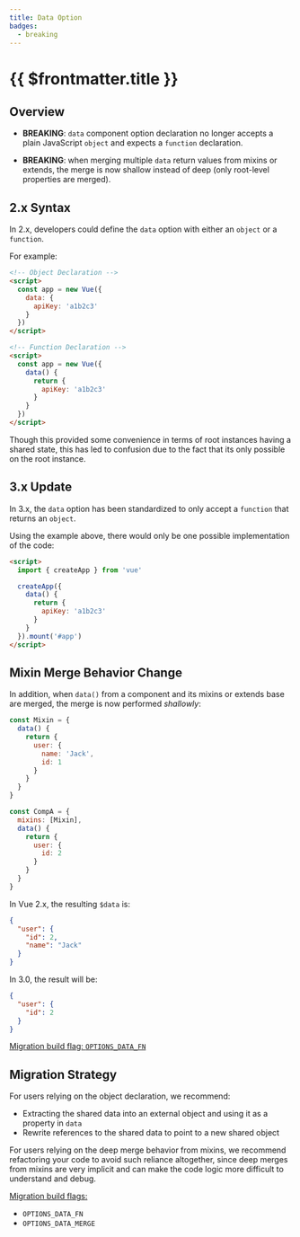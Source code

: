 ```yaml
---
title: Data Option
badges:
  - breaking
---
```


# {{ $frontmatter.title }} <MigrationBadges :badges="$frontmatter.badges" />

## Overview

- **BREAKING**: `data` component option declaration no longer accepts a plain JavaScript `object` and expects a `function` declaration.

- **BREAKING**: when merging multiple `data` return values from mixins or extends, the merge is now shallow instead of deep (only root-level properties are merged).

## 2.x Syntax

In 2.x, developers could define the `data` option with either an `object` or a `function`.

For example:

```html
<!-- Object Declaration -->
<script>
  const app = new Vue({
    data: {
      apiKey: 'a1b2c3'
    }
  })
</script>

<!-- Function Declaration -->
<script>
  const app = new Vue({
    data() {
      return {
        apiKey: 'a1b2c3'
      }
    }
  })
</script>
```

Though this provided some convenience in terms of root instances having a shared state, this has led to confusion due to the fact that its only possible on the root instance.

## 3.x Update

In 3.x, the `data` option has been standardized to only accept a `function` that returns an `object`.

Using the example above, there would only be one possible implementation of the code:

```html
<script>
  import { createApp } from 'vue'

  createApp({
    data() {
      return {
        apiKey: 'a1b2c3'
      }
    }
  }).mount('#app')
</script>
```

## Mixin Merge Behavior Change

In addition, when `data()` from a component and its mixins or extends base are merged, the merge is now performed *shallowly*:

```js
const Mixin = {
  data() {
    return {
      user: {
        name: 'Jack',
        id: 1
      }
    }
  }
}

const CompA = {
  mixins: [Mixin],
  data() {
    return {
      user: {
        id: 2
      }
    }
  }
}
```

In Vue 2.x, the resulting `$data` is:

```json
{
  "user": {
    "id": 2,
    "name": "Jack"
  }
}
```

In 3.0, the result will be:

```json
{
  "user": {
    "id": 2
  }
}
```

[Migration build flag: `OPTIONS_DATA_FN`](../migration-build.html#compat-configuration)

## Migration Strategy

For users relying on the object declaration, we recommend:

- Extracting the shared data into an external object and using it as a property in `data`
- Rewrite references to the shared data to point to a new shared object

For users relying on the deep merge behavior from mixins, we recommend refactoring your code to avoid such reliance altogether, since deep merges from mixins are very implicit and can make the code logic more difficult to understand and debug.

[Migration build flags:](../migration-build.html#compat-configuration)

- `OPTIONS_DATA_FN`
- `OPTIONS_DATA_MERGE`
